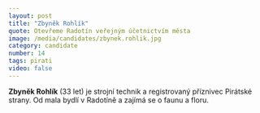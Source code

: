 ```yaml
---
layout: post
title: "Zbyněk Rohlík"
quote: Otevřeme Radotín veřejným účetnictvím města
image: /media/candidates/zbynek.rohlik.jpg
category: candidate
number: 14
tags: pirati
video: false
---
```


**Zbyněk Rohlík** (33 let) je strojní technik a registrovaný příznivec Pirátské strany. Od mala bydlí v Radotíně a zajímá se o faunu a floru.
